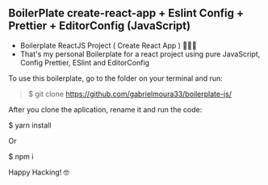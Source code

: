 ## BoilerPlate create-react-app + Eslint Config + Prettier + EditorConfig (JavaScript)

- Boilerplate ReactJS Project ( Create React App ) 🧑🏾‍💻
- That's my personal Boilerplate for a react project using pure JavaScript, Config Prettier, ESlint and EditorConfig

To use this boilerplate, go to the folder on your terminal and run:

> $ git clone https://github.com/gabrielmoura33/boilerplate-js/

After you clone the aplication, rename it and run the code:

$ yarn install

Or

$ npm i

Happy Hacking! 🤓
